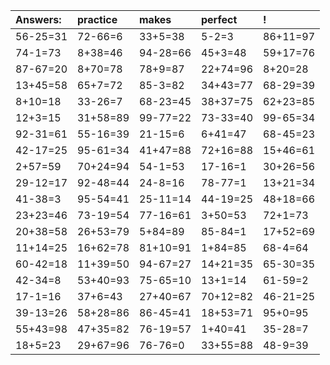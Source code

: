 | Answers: | practice | makes | perfect | ! |
| :--- | :--- | :--- | :--- | :--- |
| 56-25=31 | 72-66=6 | 33+5=38 | 5-2=3 | 86+11=97 | 
| 74-1=73 | 8+38=46 | 94-28=66 | 45+3=48 | 59+17=76 | 
| 87-67=20 | 8+70=78 | 78+9=87 | 22+74=96 | 8+20=28 | 
| 13+45=58 | 65+7=72 | 85-3=82 | 34+43=77 | 68-29=39 | 
| 8+10=18 | 33-26=7 | 68-23=45 | 38+37=75 | 62+23=85 | 
| 12+3=15 | 31+58=89 | 99-77=22 | 73-33=40 | 99-65=34 | 
| 92-31=61 | 55-16=39 | 21-15=6 | 6+41=47 | 68-45=23 | 
| 42-17=25 | 95-61=34 | 41+47=88 | 72+16=88 | 15+46=61 | 
| 2+57=59 | 70+24=94 | 54-1=53 | 17-16=1 | 30+26=56 | 
| 29-12=17 | 92-48=44 | 24-8=16 | 78-77=1 | 13+21=34 | 
| 41-38=3 | 95-54=41 | 25-11=14 | 44-19=25 | 48+18=66 | 
| 23+23=46 | 73-19=54 | 77-16=61 | 3+50=53 | 72+1=73 | 
| 20+38=58 | 26+53=79 | 5+84=89 | 85-84=1 | 17+52=69 | 
| 11+14=25 | 16+62=78 | 81+10=91 | 1+84=85 | 68-4=64 | 
| 60-42=18 | 11+39=50 | 94-67=27 | 14+21=35 | 65-30=35 | 
| 42-34=8 | 53+40=93 | 75-65=10 | 13+1=14 | 61-59=2 | 
| 17-1=16 | 37+6=43 | 27+40=67 | 70+12=82 | 46-21=25 | 
| 39-13=26 | 58+28=86 | 86-45=41 | 18+53=71 | 95+0=95 | 
| 55+43=98 | 47+35=82 | 76-19=57 | 1+40=41 | 35-28=7 | 
| 18+5=23 | 29+67=96 | 76-76=0 | 33+55=88 | 48-9=39 | 
